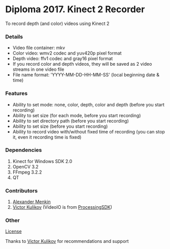 # Diploma 2017. Kinect 2 Recorder
To record depth (and color) videos using Kinect 2

### Details
* Video file container: mkv
* Color video: wmv2 codec and yuv420p pixel format
* Depth video: ffv1 codec and gray16 pixel format
* If you record color and depth videos, they will be saved as 2 video streams in one video file
* File name format: 'YYYY-MM-DD-HH-MM-SS' (local beginning date & time)

### Features
* Ability to set mode: none, color, depth, color and depth (before you start recording)
* Ability to set size (for each mode, before you start recording)
* Ability to set directory path (before you start recording)
* Ability to set size (before you start recording)
* Ability to record video with/without fixed time of recording (you can stop it, even it recording time is fixed)

### Dependencies
1. Kinect for Windows SDK 2.0
2. OpenCV 3.2
3. FFmpeg 3.2.2
4. QT

### Contributors
1. [Alexander Menkin](https://github.com/miloiloloo)
2. [Victor Kulikov](https://github.com/kulikovv) (VideoIO is from [ProcessingSDK](https://github.com/kulikovv/ProcessingSDK))

### Other
[License](https://github.com/miloiloloo/diploma_2017_kinect2_recorder/blob/master/LICENSE)

Thanks to [Victor Kulikov](https://github.com/kulikovv) for recommendations and support
